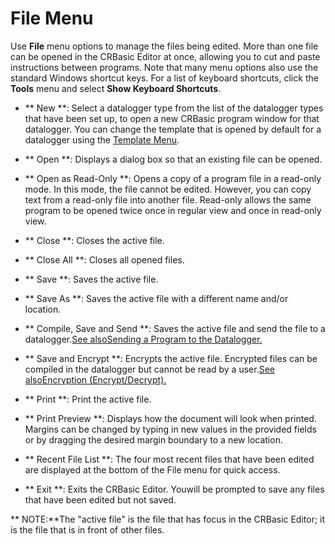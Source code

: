# File Menu

Use **File** menu options to manage the files being edited. More than one file can be opened in the CRBasic Editor at once, allowing you to cut and paste instructions between programs. Note that many menu options also use the standard Windows shortcut keys. For a list of keyboard shortcuts, click the **Tools** menu and select **Show Keyboard Shortcuts**.

- ** New **: Select a datalogger type from the list of the datalogger types that have been set up, to open a new CRBasic program window for that datalogger. You can change the template that is opened by default for a datalogger using the [Template Menu](templatemenu.md).

- ** Open **: Displays a dialog box so that an existing file can be opened.

- ** Open as Read-Only **: Opens a copy of a program file in a read-only mode. In this mode, the file cannot be edited. However, you can copy text from a read-only file into another file. Read-only allows the same program to be opened twice once in regular view and once in read-only view.

- ** Close **: Closes the active file.

- ** Close All **: Closes all opened files.

- ** Save **: Saves the active file.

- ** Save As **: Saves the active file with a different name and/or location.

- ** Compile, Save and Send **: Saves the active file and send the file to a datalogger.[See alsoSending a Program to the Datalogger.](sendingaprogram.md)

- ** Save and Encrypt **: Encrypts the active file. Encrypted files can be compiled in the datalogger but cannot be read by a user.[See alsoEncryption (Encrypt/Decrypt).](../Instructions/encryption1.md)

- ** Print **: Print the active file.

- ** Print Preview **: Displays how the document will look when printed. Margins can be changed by typing in new values in the provided fields or by dragging the desired margin boundary to a new location.

- ** Recent File List **: The four most recent files that have been edited are displayed at the bottom of the File menu for quick access.

- ** Exit **: Exits the CRBasic Editor. Youwill be prompted to save any files that have been edited but not saved.

** NOTE:**The "active file" is the file that has focus in the CRBasic Editor; it is the file that is in front of other files.
